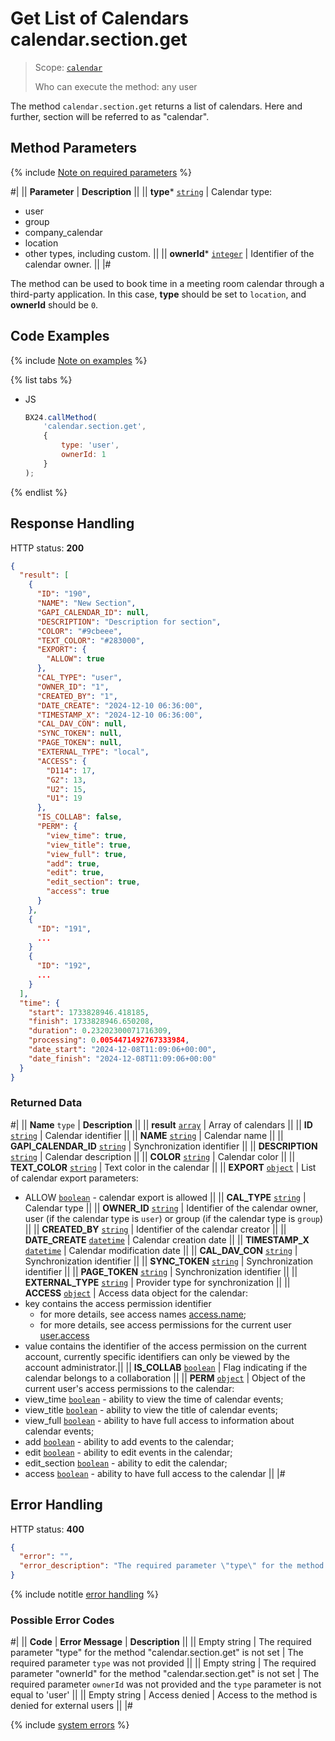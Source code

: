 # Get List of Calendars calendar.section.get

> Scope: [`calendar`](../scopes/permissions.md)
>
> Who can execute the method: any user

The method `calendar.section.get` returns a list of calendars. Here and further, section will be referred to as "calendar".

## Method Parameters

{% include [Note on required parameters](../../_includes/required.md) %}

#|
|| **Parameter** | **Description** ||
|| **type***
[`string`](../data-types.md) | Calendar type: 
- user 
- group 
- company_calendar 
- location 
- other types, including custom. ||
|| **ownerId***
[`integer`](../data-types.md) | Identifier of the calendar owner. ||
|#

The method can be used to book time in a meeting room calendar through a third-party application. In this case, **type** should be set to `location`, and **ownerId** should be `0`.

## Code Examples

{% include [Note on examples](../../_includes/examples.md) %}

{% list tabs %}

- JS

    ```js
    BX24.callMethod(
        'calendar.section.get',
        {
            type: 'user',
            ownerId: 1
        }
    );
    ```

{% endlist %}

## Response Handling

HTTP status: **200**

```json
{
  "result": [
    {
      "ID": "190",
      "NAME": "New Section",
      "GAPI_CALENDAR_ID": null,
      "DESCRIPTION": "Description for section",
      "COLOR": "#9cbeee",
      "TEXT_COLOR": "#283000",
      "EXPORT": {
        "ALLOW": true
      },
      "CAL_TYPE": "user",
      "OWNER_ID": "1",
      "CREATED_BY": "1",
      "DATE_CREATE": "2024-12-10 06:36:00",
      "TIMESTAMP_X": "2024-12-10 06:36:00",
      "CAL_DAV_CON": null,
      "SYNC_TOKEN": null,
      "PAGE_TOKEN": null,
      "EXTERNAL_TYPE": "local",
      "ACCESS": {
        "D114": 17,
        "G2": 13,
        "U2": 15,
        "U1": 19
      },
      "IS_COLLAB": false,
      "PERM": {
        "view_time": true,
        "view_title": true,
        "view_full": true,
        "add": true,
        "edit": true,
        "edit_section": true,
        "access": true
      }
    },
    {
      "ID": "191",
      ...
    }
    {
      "ID": "192",
      ...
    }
  ],
  "time": {
    "start": 1733828946.418185,
    "finish": 1733828946.650208,
    "duration": 0.23202300071716309,
    "processing": 0.0054471492767333984,
    "date_start": "2024-12-08T11:09:06+00:00",
    "date_finish": "2024-12-08T11:09:06+00:00"
  }
}
```

### Returned Data

#|
|| **Name**
`type` | **Description** ||
|| **result**
[`array`](../data-types.md) | Array of calendars ||
|| **ID**
[`string`](../data-types.md) | Calendar identifier ||
|| **NAME**
[`string`](../data-types.md) | Calendar name ||
|| **GAPI_CALENDAR_ID**
[`string`](../data-types.md) | Synchronization identifier ||
|| **DESCRIPTION**
[`string`](../data-types.md) | Calendar description ||
|| **COLOR**
[`string`](../data-types.md) | Calendar color ||
|| **TEXT_COLOR**
[`string`](../data-types.md) | Text color in the calendar ||
|| **EXPORT**
[`object`](../data-types.md) | List of calendar export parameters:
- ALLOW [`boolean`](../data-types.md) - calendar export is allowed ||
|| **CAL_TYPE**
[`string`](../data-types.md) | Calendar type ||
|| **OWNER_ID**
[`string`](../data-types.md) | Identifier of the calendar owner, user (if the calendar type is `user`) or group (if the calendar type is `group`) ||
|| **CREATED_BY**
[`string`](../data-types.md) | Identifier of the calendar creator ||
|| **DATE_CREATE**
[`datetime`](../data-types.md) | Calendar creation date ||
|| **TIMESTAMP_X**
[`datetime`](../data-types.md) | Calendar modification date ||
|| **CAL_DAV_CON**
[`string`](../data-types.md) | Synchronization identifier ||
|| **SYNC_TOKEN**
[`string`](../data-types.md) | Synchronization identifier ||
|| **PAGE_TOKEN**
[`string`](../data-types.md) | Synchronization identifier ||
|| **EXTERNAL_TYPE**
[`string`](../data-types.md) | Provider type for synchronization ||
|| **ACCESS**
[`object`](../data-types.md) | Access data object for the calendar:
- key contains the access permission identifier
  - for more details, see access names [access.name](../common/system/access-name.md);
  - for more details, see access permissions for the current user [user.access](../common/users/user-access.md)
- value contains the identifier of the access permission on the current account, currently specific identifiers can only be viewed by the account administrator.||
|| **IS_COLLAB**
[`boolean`](../data-types.md) | Flag indicating if the calendar belongs to a collaboration ||
|| **PERM**
[`object`](../data-types.md) | Object of the current user's access permissions to the calendar:
- view_time [`boolean`](../data-types.md) - ability to view the time of calendar events;
- view_title [`boolean`](../data-types.md) - ability to view the title of calendar events;
- view_full [`boolean`](../data-types.md) - ability to have full access to information about calendar events;
- add [`boolean`](../data-types.md) - ability to add events to the calendar;
- edit [`boolean`](../data-types.md) - ability to edit events in the calendar;
- edit_section [`boolean`](../data-types.md) - ability to edit the calendar;
- access [`boolean`](../data-types.md) - ability to have full access to the calendar ||
|#

## Error Handling

HTTP status: **400**

```json
{
  "error": "",
  "error_description": "The required parameter \"type\" for the method \"calendar.section.get\" is not set"
}
```

{% include notitle [error handling](../../_includes/error-info.md) %}

### Possible Error Codes

#|
|| **Code** | **Error Message** | **Description** ||
|| Empty string | The required parameter "type" for the method "calendar.section.get" is not set | The required parameter `type` was not provided ||
|| Empty string | The required parameter "ownerId" for the method "calendar.section.get" is not set | The required parameter `ownerId` was not provided and the `type` parameter is not equal to 'user' ||
|| Empty string | Access denied | Access to the method is denied for external users ||
|#

{% include [system errors](../../_includes/system-errors.md) %}